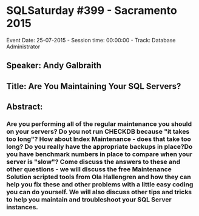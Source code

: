 # SQLSaturday #399 - Sacramento 2015
Event Date: 25-07-2015 - Session time: 00:00:00 - Track: Database Administrator
## Speaker: Andy Galbraith
## Title: Are You Maintaining Your SQL Servers?
## Abstract:
### Are you performing all of the regular maintenance you should on your servers? Do you not run CHECKDB because "it takes too long"? How about Index Maintenance - does that take too long? Do you really have the appropriate backups in place?Do you have benchmark numbers in place to compare when your server is "slow"? Come discuss the answers to these and other questions - we will discuss the free Maintenance Solution scripted tools from Ola Hallengren and how they can help you fix these and other problems with a little easy coding you can do yourself. We will also discuss other tips and tricks to help you maintain and troubleshoot your SQL Server instances.
